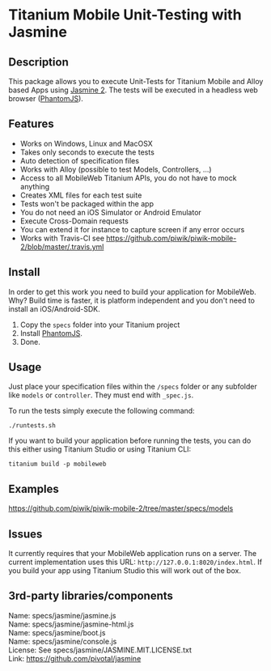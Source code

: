 # Titanium Mobile Unit-Testing with Jasmine

## Description

This package allows you to execute Unit-Tests for Titanium Mobile and Alloy based Apps using [Jasmine 2](http://pivotal.github.io/jasmine/). The tests will be executed in a headless web browser ([PhantomJS](http://phantomjs.org/)).

## Features

* Works on Windows, Linux and MacOSX
* Takes only seconds to execute the tests
* Auto detection of specification files
* Works with Alloy (possible to test Models, Controllers, ...)
* Access to all MobileWeb Titanium APIs, you do not have to mock anything
* Creates XML files for each test suite
* Tests won't be packaged within the app
* You do not need an iOS Simulator or Android Emulator
* Execute Cross-Domain requests
* You can extend it for instance to capture screen if any error occurs
* Works with Travis-CI see https://github.com/piwik/piwik-mobile-2/blob/master/.travis.yml

## Install

In order to get this work you need to build your application for MobileWeb. Why? Build time is faster, it is platform independent and you don't need to install an iOS/Android-SDK.

1. Copy the `specs` folder into your Titanium project
2. Install [PhantomJS](http://phantomjs.org/). 
3. Done.

## Usage

Just place your specification files within the `/specs` folder or any subfolder like `models` or `controller`. They must end with `_spec.js`.

To run the tests simply execute the following command:

`./runtests.sh`

If you want to build your application before running the tests, you can do this either using Titanium Studio or using Titanium CLI:

`titanium build -p mobileweb`

## Examples
https://github.com/piwik/piwik-mobile-2/tree/master/specs/models

## Issues 
It currently requires that your MobileWeb application runs on a server. The current implementation uses this URL: `http://127.0.0.1:8020/index.html`. If you build your app using Titanium Studio this will work out of the box.

## 3rd-party libraries/components

Name: specs/jasmine/jasmine.js<br />
Name: specs/jasmine/jasmine-html.js<br />
Name: specs/jasmine/boot.js<br />
Name: specs/jasmine/console.js<br />
License: See specs/jasmine/JASMINE.MIT.LICENSE.txt<br />
Link: https://github.com/pivotal/jasmine<br />
